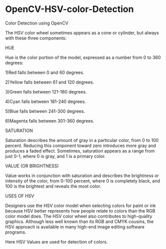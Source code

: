 # OpenCV-HSV-color-Detection
Color Detection using OpenCV

The HSV color wheel sometimes appears as a cone or cylinder, but always with these three components:


HUE


Hue is the color portion of the model, expressed as a number from 0 to 360 degrees:

1)Red falls between 0 and 60 degrees.

2)Yellow falls between 61 and 120 degrees.

3)Green falls between 121-180 degrees.

4)Cyan falls between 181-240 degrees.

5)Blue falls between 241-300 degrees.

6)Magenta falls between 301-360 degrees.
 
SATURATION

Saturation describes the amount of gray in a particular color, from 0 to 100 percent. Reducing this component toward zero introduces more gray and produces a faded effect. Sometimes, saturation appears as a range from just 0-1, where 0 is gray, and 1 is a primary color.
 
VALUE (OR BRIGHTNESS)

Value works in conjunction with saturation and describes the brightness or intensity of the color, from 0-100 percent, where 0 is completely black, and 100 is the brightest and reveals the most color.

USES OF HSV 

Designers use the HSV color model when selecting colors for paint or ink because HSV better represents how people relate to colors than the RGB color model does.
The HSV color wheel also contributes to high-quality graphics. Although less well known than its RGB and CMYK cousins, the HSV approach is available in many high-end image editing software programs.
 
 
 Here HSV Values are used for detection of colors.
